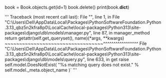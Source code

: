book = Book.objects.get(id=1)
book.delete()
print(book.__dict__)

''' Traceback (most recent call last):
  File "<console>", line 1, in <module>
  File "C:\Users\Dell\AppData\Local\Packages\PythonSoftwareFoundation.Python.3.13_qbz5n2kfra8p0\LocalCache\local-packages\Python313\site-packages\django\db\models\manager.py", line 87, in manager_method
    return getattr(self.get_queryset(), name)(*args, **kwargs)
           ~~~~~~~~~~~~~~~~~~~~~~~~~~~~~~~~~~^^^^^^^^^^^^^^^^^
  File "C:\Users\Dell\AppData\Local\Packages\PythonSoftwareFoundation.Python.3.13_qbz5n2kfra8p0\LocalCache\local-packages\Python313\site-packages\django\db\models\query.py", line 633, in get
    raise self.model.DoesNotExist(
        "%s matching query does not exist." % self.model._meta.object_name
    )`
'''